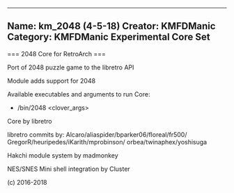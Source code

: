 -----------------------
Name: km_2048 (4-5-18)
Creator: KMFDManic
Category: KMFDManic Experimental Core Set
-----------------------
=== 2048 Core for RetroArch ===

Port of 2048 puzzle game to the libretro API

Module adds support for 2048

Available executables and arguments to run Core:
- /bin/2048 <rom> <clover_args>

Core by libretro

libretro commits by: 
Alcaro/aliaspider/bparker06/floreal/fr500/
GregorR/heuripedes/iKarith/mprobinson/
orbea/twinaphex/yoshisuga

Hakchi module system by madmonkey

NES/SNES Mini shell integration by Cluster

(c) 2016-2018
